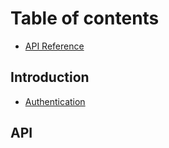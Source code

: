 # Table of contents

* [API Reference](README.md)

## Introduction

* [Authentication](introduction/untitled.md)

## API

